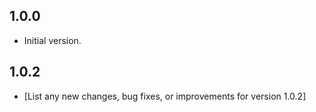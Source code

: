 ## 1.0.0

- Initial version.

## 1.0.2

- [List any new changes, bug fixes, or improvements for version 1.0.2]